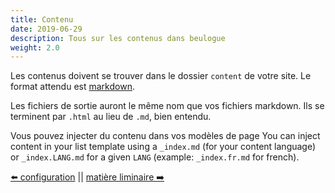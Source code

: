 ```yaml
---
title: Contenu
date: 2019-06-29
description: Tous sur les contenus dans beulogue
weight: 2.0
---
```


Les contenus doivent se trouver dans le dossier `content` de votre site. Le format attendu est [markdown](https://fr.wikipedia.org/wiki/Markdown).

Les fichiers de sortie auront le même nom que vos fichiers markdown. Ils se terminent par `.html` au lieu de `.md`, bien entendu.

Vous pouvez injecter du contenu dans vos modèles de page
You can inject content in your list template using a `_index.md` (for your content language) or `_index.LANG.md` for a given `LANG` (example: `_index.fr.md` for french).

[⬅️ configuration](/fr/usage/configuration.html) || [matière liminaire ➡️](/fr/content/front-matter.html)